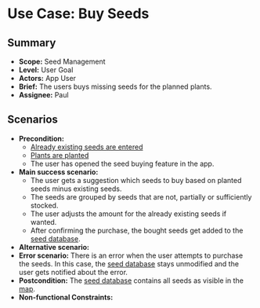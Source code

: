 # Use Case: Buy Seeds

## Summary

- **Scope:** Seed Management
- **Level:** User Goal
- **Actors:** App User
- **Brief:** The users buys missing seeds for the planned plants.
- **Assignee:** Paul

## Scenarios

- **Precondition:**
  - [Already existing seeds are entered](../done/entry_list_seeds.md)
  - [Plants are planted](../done/plants_layer.md)
  - The user has opened the seed buying feature in the app.
- **Main success scenario:**
  - The user gets a suggestion which seeds to buy based on planted seeds minus existing seeds.
  - The seeds are grouped by seeds that are not, partially or sufficiently stocked.
  - The user adjusts the amount for the already existing seeds if wanted.
  - After confirming the purchase, the bought seeds get added to the [seed database](../done/entry_list_seeds.md).
- **Alternative scenario:**
- **Error scenario:**
  There is an error when the user attempts to purchase the seeds.
  In this case, the [seed database](../done/entry_list_seeds.md) stays unmodified and the user gets notified about the error.
- **Postcondition:**
  The [seed database](../done/entry_list_seeds.md) contains all seeds as visible in the [map](../done/plants_layer.md).
- **Non-functional Constraints:**
